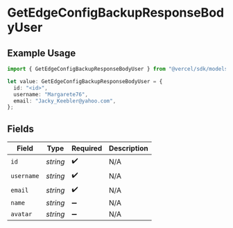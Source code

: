 # GetEdgeConfigBackupResponseBodyUser

## Example Usage

```typescript
import { GetEdgeConfigBackupResponseBodyUser } from "@vercel/sdk/models/operations/getedgeconfigbackup.js";

let value: GetEdgeConfigBackupResponseBodyUser = {
  id: "<id>",
  username: "Margarete76",
  email: "Jacky_Keebler@yahoo.com",
};
```

## Fields

| Field              | Type               | Required           | Description        |
| ------------------ | ------------------ | ------------------ | ------------------ |
| `id`               | *string*           | :heavy_check_mark: | N/A                |
| `username`         | *string*           | :heavy_check_mark: | N/A                |
| `email`            | *string*           | :heavy_check_mark: | N/A                |
| `name`             | *string*           | :heavy_minus_sign: | N/A                |
| `avatar`           | *string*           | :heavy_minus_sign: | N/A                |